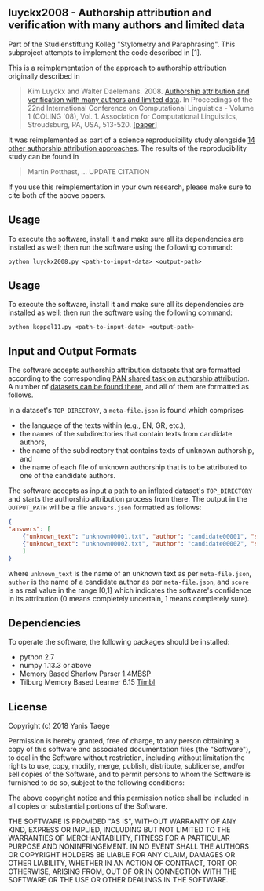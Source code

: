 ## luyckx2008 - Authorship attribution and verification with many authors and limited data
Part of the Studienstiftung Kolleg "Stylometry and Paraphrasing". This subproject 
attempts to implement the code described in [1]. 

This is a reimplementation of the approach to authorship attribution originally described in

> Kim Luyckx and Walter Daelemans. 2008. [Authorship attribution and verification with many authors and limited data](http://www.aclweb.org/anthology/C08-1065). In Proceedings of the 22nd International Conference on Computational Linguistics - Volume 1 (COLING '08), Vol. 1. Association for Computational Linguistics, Stroudsburg, PA, USA, 513-520. [[paper]](http://www.aclweb.org/anthology/C08-1065)

It was reimplemented as part of a science reproducibility study alongside [14 other authorship attribution approaches](https://github.com/search?q="Who+wrote+the+web"+user:pan-webis-de). The results of the reproducibility study can be found in

> Martin Potthast, ... UPDATE CITATION

If you use this reimplementation in your own research, please make sure to cite both of the above papers.

## Usage

To execute the software, install it and make sure all its dependencies are installed as well; then run the software using the following command:

`python luyckx2008.py <path-to-input-data> <output-path>`

## Usage

To execute the software, install it and make sure all its dependencies are installed as well; then run the software using the following command:

`python koppel11.py <path-to-input-data> <output-path>`

## Input and Output Formats

The software accepts authorship attribution datasets that are formatted according to the corresponding [PAN shared task on authorship attribution](http://pan.webis.de/tasks.html). A number of [datasets can be found there](http://pan.webis.de/data.html), and all of them are formatted as follows.

In a dataset's `TOP_DIRECTORY`, a `meta-file.json` is found which comprises

  - the language of the texts within (e.g., EN, GR, etc.),
  - the names of the subdirectories that contain texts from candidate authors,
  - the name of the subdirectory that contains texts of unknown authorship, and
  - the name of each file of unknown authorship that is to be attributed to one of the candidate authors.
  
The software accepts as input a path to an inflated dataset's `TOP_DIRECTORY` and starts the authorship attribution process from there. The output in the `OUTPUT_PATH` will be a file `answers.json` formatted as follows:

```json
{
"answers": [
	{"unknown_text": "unknown00001.txt", "author": "candidate00001", "score": 0.8},
	{"unknown_text": "unknown00002.txt", "author": "candidate00002", "score": 0.9}
	]
}
```

where `unknown_text` is the name of an unknown text as per `meta-file.json`, `author` is the name of a candidate author as per `meta-file.json`, and `score` is as real value in the range [0,1] which indicates the software's confidence in its attribution (0 means completely uncertain, 1 means completely sure).


## Dependencies

To operate the software, the following packages should be installed:
  - python 2.7
  - numpy 1.13.3 or above
  - Memory Based Sharlow Parser 1.4[MBSP](https://www.clips.uantwerpen.be/pages/MBSP)
  - Tilburg Memory Based Learner 6.15 [Timbl](https://languagemachines.github.io/timbl/)

## License

Copyright (c) 2018 Yanis Taege

Permission is hereby granted, free of charge, to any person obtaining a copy of this software and associated documentation files (the "Software"), to deal in the Software without restriction, including without limitation the rights to use, copy, modify, merge, publish, distribute, sublicense, and/or sell copies of the Software, and to permit persons to whom the Software is furnished to do so, subject to the following conditions:

The above copyright notice and this permission notice shall be included in all copies or substantial portions of the Software.

THE SOFTWARE IS PROVIDED "AS IS", WITHOUT WARRANTY OF ANY KIND, EXPRESS OR IMPLIED, INCLUDING BUT NOT LIMITED TO THE WARRANTIES OF MERCHANTABILITY, FITNESS FOR A PARTICULAR PURPOSE AND NONINFRINGEMENT. IN NO EVENT SHALL THE AUTHORS OR COPYRIGHT HOLDERS BE LIABLE FOR ANY CLAIM, DAMAGES OR OTHER LIABILITY, WHETHER IN AN ACTION OF CONTRACT, TORT OR OTHERWISE, ARISING FROM, OUT OF OR IN CONNECTION WITH THE SOFTWARE OR THE USE OR OTHER DEALINGS IN THE SOFTWARE.
